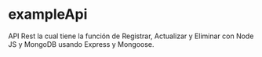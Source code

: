 # exampleApi
API Rest la cual tiene la función de Registrar, Actualizar y Eliminar con Node JS y MongoDB usando  Express y Mongoose.
